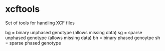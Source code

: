 # xcftools
Set of tools for handling XCF files


bg = binary unphased genotype (allows missing data)
sg = sparse unphased genotype (allows missing data)
bh = binary phased genoytpe
sh = sparse phased genotype